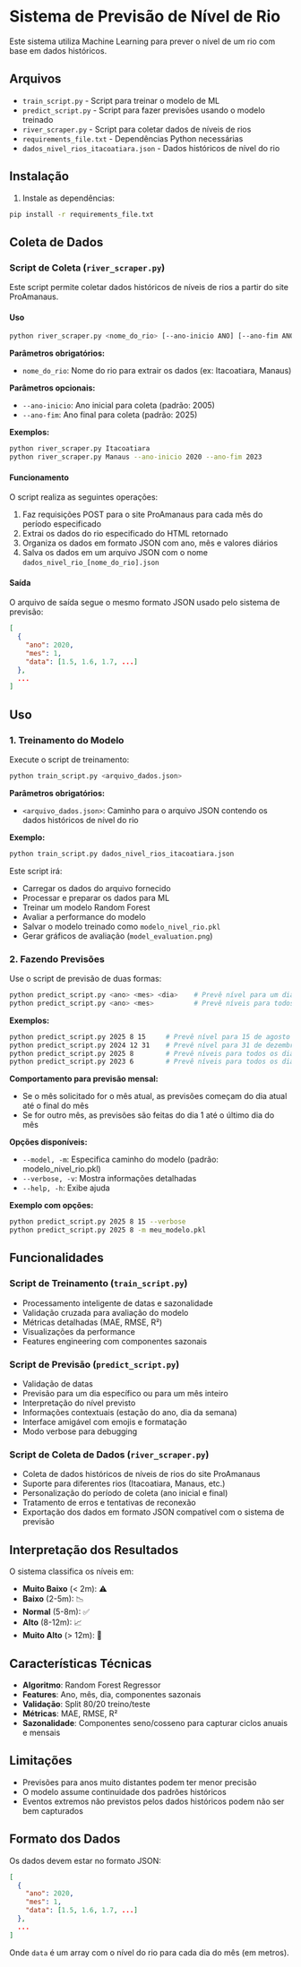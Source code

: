 # Sistema de Previsão de Nível de Rio

Este sistema utiliza Machine Learning para prever o nível de um rio com base em dados históricos.

## Arquivos

- `train_script.py` - Script para treinar o modelo de ML
- `predict_script.py` - Script para fazer previsões usando o modelo treinado
- `river_scraper.py` - Script para coletar dados de níveis de rios
- `requirements_file.txt` - Dependências Python necessárias
- `dados_nivel_rios_itacoatiara.json` - Dados históricos de nível do rio

## Instalação

1. Instale as dependências:
```bash
pip install -r requirements_file.txt
```

## Coleta de Dados

### Script de Coleta (`river_scraper.py`)

Este script permite coletar dados históricos de níveis de rios a partir do site ProAmanaus.

#### Uso

```bash
python river_scraper.py <nome_do_rio> [--ano-inicio ANO] [--ano-fim ANO]
```

**Parâmetros obrigatórios:**
- `nome_do_rio`: Nome do rio para extrair os dados (ex: Itacoatiara, Manaus)

**Parâmetros opcionais:**
- `--ano-inicio`: Ano inicial para coleta (padrão: 2005)
- `--ano-fim`: Ano final para coleta (padrão: 2025)

**Exemplos:**
```bash
python river_scraper.py Itacoatiara
python river_scraper.py Manaus --ano-inicio 2020 --ano-fim 2023
```

#### Funcionamento

O script realiza as seguintes operações:
1. Faz requisições POST para o site ProAmanaus para cada mês do período especificado
2. Extrai os dados do rio especificado do HTML retornado
3. Organiza os dados em formato JSON com ano, mês e valores diários
4. Salva os dados em um arquivo JSON com o nome `dados_nivel_rio_[nome_do_rio].json`

#### Saída

O arquivo de saída segue o mesmo formato JSON usado pelo sistema de previsão:
```json
[
  {
    "ano": 2020,
    "mes": 1,
    "data": [1.5, 1.6, 1.7, ...]
  },
  ...
]
```

## Uso

### 1. Treinamento do Modelo

Execute o script de treinamento:
```bash
python train_script.py <arquivo_dados.json>
```

**Parâmetros obrigatórios:**
- `<arquivo_dados.json>`: Caminho para o arquivo JSON contendo os dados históricos de nível do rio

**Exemplo:**
```bash
python train_script.py dados_nivel_rios_itacoatiara.json
```

Este script irá:
- Carregar os dados do arquivo fornecido
- Processar e preparar os dados para ML
- Treinar um modelo Random Forest
- Avaliar a performance do modelo
- Salvar o modelo treinado como `modelo_nivel_rio.pkl`
- Gerar gráficos de avaliação (`model_evaluation.png`)

### 2. Fazendo Previsões

Use o script de previsão de duas formas:
```bash
python predict_script.py <ano> <mes> <dia>    # Prevê nível para um dia específico
python predict_script.py <ano> <mes>          # Prevê níveis para todos os dias do mês
```

**Exemplos:**
```bash
python predict_script.py 2025 8 15     # Prevê nível para 15 de agosto de 2025
python predict_script.py 2024 12 31    # Prevê nível para 31 de dezembro de 2024
python predict_script.py 2025 8        # Prevê níveis para todos os dias de agosto de 2025
python predict_script.py 2023 6        # Prevê níveis para todos os dias de junho de 2023
```

**Comportamento para previsão mensal:**
- Se o mês solicitado for o mês atual, as previsões começam do dia atual até o final do mês
- Se for outro mês, as previsões são feitas do dia 1 até o último dia do mês

**Opções disponíveis:**
- `--model, -m`: Especifica caminho do modelo (padrão: modelo_nivel_rio.pkl)
- `--verbose, -v`: Mostra informações detalhadas
- `--help, -h`: Exibe ajuda

**Exemplo com opções:**
```bash
python predict_script.py 2025 8 15 --verbose
python predict_script.py 2025 8 -m meu_modelo.pkl
```

## Funcionalidades

### Script de Treinamento (`train_script.py`)
- Processamento inteligente de datas e sazonalidade
- Validação cruzada para avaliação do modelo
- Métricas detalhadas (MAE, RMSE, R²)
- Visualizações da performance
- Features engineering com componentes sazonais

### Script de Previsão (`predict_script.py`)
- Validação de datas
- Previsão para um dia específico ou para um mês inteiro
- Interpretação do nível previsto
- Informações contextuais (estação do ano, dia da semana)
- Interface amigável com emojis e formatação
- Modo verbose para debugging

### Script de Coleta de Dados (`river_scraper.py`)
- Coleta de dados históricos de níveis de rios do site ProAmanaus
- Suporte para diferentes rios (Itacoatiara, Manaus, etc.)
- Personalização do período de coleta (ano inicial e final)
- Tratamento de erros e tentativas de reconexão
- Exportação dos dados em formato JSON compatível com o sistema de previsão

## Interpretação dos Resultados

O sistema classifica os níveis em:
- **Muito Baixo** (< 2m): ⚠️
- **Baixo** (2-5m): 📉
- **Normal** (5-8m): ✅
- **Alto** (8-12m): 📈
- **Muito Alto** (> 12m): 🚨

## Características Técnicas

- **Algoritmo**: Random Forest Regressor
- **Features**: Ano, mês, dia, componentes sazonais
- **Validação**: Split 80/20 treino/teste
- **Métricas**: MAE, RMSE, R²
- **Sazonalidade**: Componentes seno/cosseno para capturar ciclos anuais e mensais

## Limitações

- Previsões para anos muito distantes podem ter menor precisão
- O modelo assume continuidade dos padrões históricos
- Eventos extremos não previstos pelos dados históricos podem não ser bem capturados

## Formato dos Dados

Os dados devem estar no formato JSON:
```json
[
  {
    "ano": 2020,
    "mes": 1,
    "data": [1.5, 1.6, 1.7, ...]
  },
  ...
]
```

Onde `data` é um array com o nível do rio para cada dia do mês (em metros).
